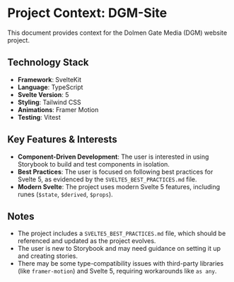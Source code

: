 # Project Context: DGM-Site

This document provides context for the Dolmen Gate Media (DGM) website project.

## Technology Stack

- **Framework**: SvelteKit
- **Language**: TypeScript
- **Svelte Version**: 5
- **Styling**: Tailwind CSS
- **Animations**: Framer Motion
- **Testing**: Vitest

## Key Features & Interests

- **Component-Driven Development**: The user is interested in using Storybook to build and test components in isolation.
- **Best Practices**: The user is focused on following best practices for Svelte 5, as evidenced by the `SVELTE5_BEST_PRACTICES.md` file.
- **Modern Svelte**: The project uses modern Svelte 5 features, including runes (`$state`, `$derived`, `$props`).

## Notes

- The project includes a `SVELTE5_BEST_PRACTICES.md` file, which should be referenced and updated as the project evolves.
- The user is new to Storybook and may need guidance on setting it up and creating stories.
- There may be some type-compatibility issues with third-party libraries (like `framer-motion`) and Svelte 5, requiring workarounds like `as any`.
